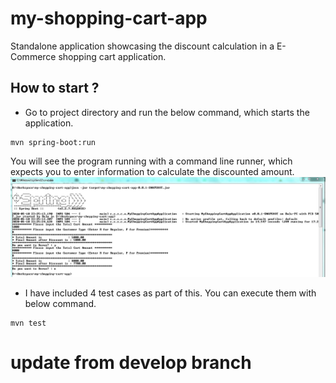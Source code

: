 # my-shopping-cart-app
 Standalone application showcasing the discount calculation in a E-Commerce shopping cart application.

 ## How to start ?
 * Go to project directory and run the below command, which starts the application.
 ```
 mvn spring-boot:run
 ```
You will see the program running with a command line runner, which expects you to enter information to calculate the discounted amount.
<img src="src/main/resources/images/capture.JPG" alt="capture"/>

* I have included 4 test cases as part of this. You can execute them with below command.
 ```
 mvn test
 ```
# update from develop branch